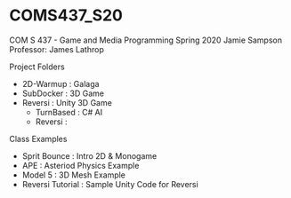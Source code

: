 # COMS437_S20
COM S 437 - Game and Media Programming Spring 2020
Jamie Sampson
Professor: James Lathrop

Project Folders
- 2D-Warmup : Galaga
- SubDocker : 3D Game
- Reversi : Unity 3D Game
	- TurnBased : C# AI 
	- Reversi : 


Class Examples
- Sprit Bounce : Intro 2D & Monogame
- APE : Asteriod Physics Example
- Model 5 : 3D Mesh Example
- Reversi Tutorial : Sample Unity Code for Reversi
